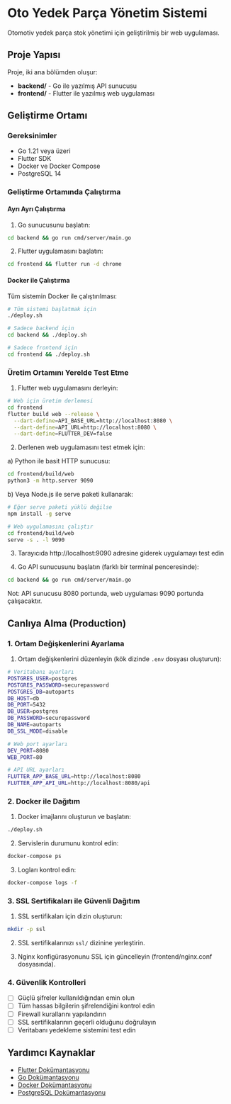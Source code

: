 # Oto Yedek Parça Yönetim Sistemi

Otomotiv yedek parça stok yönetimi için geliştirilmiş bir web uygulaması.

## Proje Yapısı

Proje, iki ana bölümden oluşur:

- **backend/** - Go ile yazılmış API sunucusu
- **frontend/** - Flutter ile yazılmış web uygulaması

## Geliştirme Ortamı

### Gereksinimler

- Go 1.21 veya üzeri
- Flutter SDK
- Docker ve Docker Compose
- PostgreSQL 14

### Geliştirme Ortamında Çalıştırma

#### Ayrı Ayrı Çalıştırma

1. Go sunucusunu başlatın:
```bash
cd backend && go run cmd/server/main.go
```

2. Flutter uygulamasını başlatın:
```bash
cd frontend && flutter run -d chrome
```

#### Docker ile Çalıştırma

Tüm sistemin Docker ile çalıştırılması:
```bash
# Tüm sistemi başlatmak için
./deploy.sh

# Sadece backend için
cd backend && ./deploy.sh

# Sadece frontend için
cd frontend && ./deploy.sh
```

### Üretim Ortamını Yerelde Test Etme

1. Flutter web uygulamasını derleyin:
```bash
# Web için üretim derlemesi
cd frontend
flutter build web --release \
  --dart-define=API_BASE_URL=http://localhost:8080 \
  --dart-define=API_URL=http://localhost:8080 \
  --dart-define=FLUTTER_DEV=false
```

2. Derlenen web uygulamasını test etmek için:

a) Python ile basit HTTP sunucusu:
```bash
cd frontend/build/web
python3 -m http.server 9090
```

b) Veya Node.js ile serve paketi kullanarak:
```bash
# Eğer serve paketi yüklü değilse
npm install -g serve

# Web uygulamasını çalıştır
cd frontend/build/web
serve -s . -l 9090
```

3. Tarayıcıda http://localhost:9090 adresine giderek uygulamayı test edin

4. Go API sunucusunu başlatın (farklı bir terminal penceresinde):
```bash
cd backend && go run cmd/server/main.go
```

Not: API sunucusu 8080 portunda, web uygulaması 9090 portunda çalışacaktır.

## Canlıya Alma (Production)

### 1. Ortam Değişkenlerini Ayarlama

1. Ortam değişkenlerini düzenleyin (kök dizinde `.env` dosyası oluşturun):
```bash
# Veritabanı ayarları
POSTGRES_USER=postgres
POSTGRES_PASSWORD=securepassword
POSTGRES_DB=autoparts
DB_HOST=db
DB_PORT=5432
DB_USER=postgres
DB_PASSWORD=securepassword
DB_NAME=autoparts
DB_SSL_MODE=disable

# Web port ayarları
DEV_PORT=8080
WEB_PORT=80

# API URL ayarları
FLUTTER_APP_BASE_URL=http://localhost:8080
FLUTTER_APP_API_URL=http://localhost:8080/api
```

### 2. Docker ile Dağıtım

1. Docker imajlarını oluşturun ve başlatın:
```bash
./deploy.sh
```

2. Servislerin durumunu kontrol edin:
```bash
docker-compose ps
```

3. Logları kontrol edin:
```bash
docker-compose logs -f
```

### 3. SSL Sertifikaları ile Güvenli Dağıtım

1. SSL sertifikaları için dizin oluşturun:
```bash
mkdir -p ssl
```

2. SSL sertifikalarınızı `ssl/` dizinine yerleştirin.

3. Nginx konfigürasyonunu SSL için güncelleyin (frontend/nginx.conf dosyasında).

### 4. Güvenlik Kontrolleri

- [ ] Güçlü şifreler kullanıldığından emin olun
- [ ] Tüm hassas bilgilerin şifrelendiğini kontrol edin
- [ ] Firewall kurallarını yapılandırın
- [ ] SSL sertifikalarının geçerli olduğunu doğrulayın
- [ ] Veritabanı yedekleme sistemini test edin

## Yardımcı Kaynaklar

- [Flutter Dokümantasyonu](https://docs.flutter.dev/)
- [Go Dokümantasyonu](https://golang.org/doc/)
- [Docker Dokümantasyonu](https://docs.docker.com/)
- [PostgreSQL Dokümantasyonu](https://www.postgresql.org/docs/)